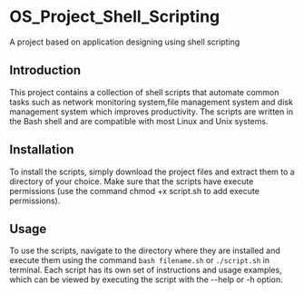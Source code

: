# OS_Project_Shell_Scripting
A project based on application designing using shell scripting

## Introduction
This project contains a collection of shell scripts that automate common tasks such as network monitoring system,file management system and disk management system which improves productivity. The scripts are written in the Bash shell and are compatible with most Linux and Unix systems.

## Installation
To install the scripts, simply download the project files and extract them to a directory of your choice. Make sure that the scripts have execute permissions (use the command chmod +x script.sh to add execute permissions).

## Usage
To use the scripts, navigate to the directory where they are installed and execute them using the command `bash filename.sh` or  `./script.sh` in terminal. Each script has its own set of instructions and usage examples, which can be viewed by executing the script with the --help or -h option.
